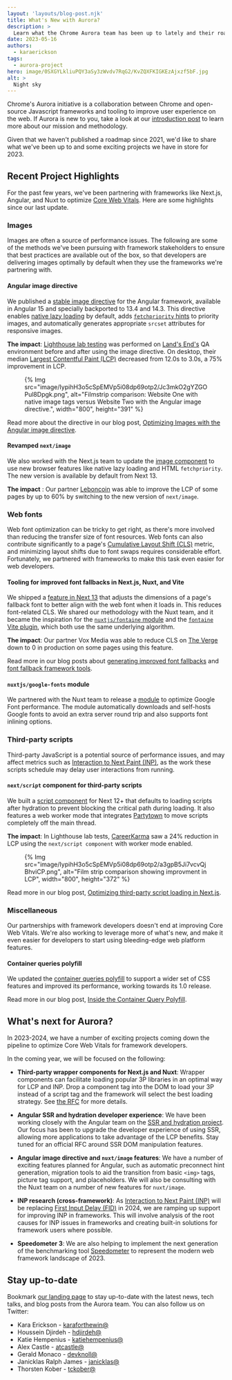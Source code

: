 ```yaml
---
layout: 'layouts/blog-post.njk'
title: What's New with Aurora?
description: >
  Learn what the Chrome Aurora team has been up to lately and their roadmap for 2023.
date: 2023-05-16
authors:
  - karaerickson
tags:
  - aurora-project
hero: image/0SXGYLkliuPQY3aSy3zWvdv7RqG2/KvZQXFKIGKEzAjxzf5bF.jpg
alt: >
  Night sky
---
```


Chrome's Aurora initiative is a collaboration between Chrome and open-source Javascript frameworks and tooling to improve user experience on the web. If Aurora is new to you, take a look at our [introduction post](/blog/introducing-aurora/) to learn more about our mission and methodology.

Given that we haven't published a roadmap since 2021, we'd like to share what we've been up to and some exciting projects we have in store for 2023. 

## Recent Project Highlights

For the past few years, we've been partnering with frameworks like Next.js, Angular, and Nuxt to optimize [Core Web Vitals](https://web.dev/vitals/).  Here are some highlights since our last update.

### Images

Images are often a source of performance issues. The following are some of the methods we've been pursuing with framework stakeholders to ensure that best practices are available out of the box, so that developers are delivering images optimally by default when they use the frameworks we're partnering with.

#### Angular image directive

We published a [stable image directive](https://angular.io/guide/image-directive) for the Angular framework, available in Angular 15 and specially backported to 13.4 and 14.3. This directive enables [native lazy loading](http://el-image-lazy-loading/) by default, adds [`fetchpriority` hints](https://web.dev/fetch-priority/) to priority images, and automatically generates appropriate `srcset` attributes for responsive images.

**The impact**: [Lighthouse lab testing](https://philipwalton.com/articles/my-challenge-to-the-web-performance-community/) was performed on [Land's End's](https://www.landsend.com/) QA environment before and after using the image directive. On desktop, their median [Largest Contentful Paint (LCP)](https://web.dev/lcp/) decreased from 12.0s to 3.0s, a 75% improvement in LCP.

<figure>
{% Img src="image/IypihH3o5cSpEMVp5i08dp69otp2/Jc3mkO2gYZGOPul8Dpgk.png", alt="Filmstrip comparison: Website One with native image tags versus Website Two with the Angular image directive.", width="800", height="391" %}
</figure>

Read more about the directive in our blog post, [Optimizing Images with the Angular image directive](/blog/angular-image-directive/).


#### Revamped `next/image`

We also worked with the Next.js team to update the [image component](https://nextjs.org/docs/app/building-your-application/optimizing/images) to use new browser features like native lazy loading and HTML `fetchpriority`. The new version is available by default from Next 13. 

**The impact** : Our partner [Leboncoin](https://www.leboncoin.fr/) was able to improve the LCP of some pages by up to 60% by switching to the new version of `next/image`.

### Web fonts

Web font optimization can be tricky to get right, as there's more involved than reducing the transfer size of font resources. Web fonts can also contribute significantly to a page's [Cumulative Layout Shift (CLS)](https://web.dev/cls/) metric, and minimizing layout shifts due to font swaps requires considerable effort. Fortunately, we partnered with frameworks to make this task even easier for web developers.

#### Tooling for improved font fallbacks in Next.js, Nuxt, and Vite

We shipped a [feature in Next 13](https://nextjs.org/docs/app/building-your-application/optimizing/fonts) that adjusts the dimensions of a page's fallback font to better align with the web font when it loads in. This reduces font-related CLS. We shared our methodology with the Nuxt team, and it became the inspiration for the [`nuxtjs/fontaine` module](https://github.com/nuxt-modules/fontaine) and the [`fontaine` Vite plugin](https://github.com/danielroe/fontaine), which both use the same underlying algorithm.

**The impact**: Our partner Vox Media was able to reduce CLS on [The Verge](https://www.theverge.com/) down to 0 in production on some pages using this feature.

Read more in our blog posts about [generating improved font fallbacks](/blog/font-fallbacks/) and [font fallback framework tools](/blog/framework-tools-font-fallback/).

#### `nuxtjs/google-fonts` module

We partnered with the Nuxt team to release a [module](https://google-fonts.nuxtjs.org/) to optimize Google Font performance. The module automatically downloads and self-hosts Google fonts to avoid an extra server round trip and also supports font inlining options. 

### Third-party scripts

Third-party JavaScript is a potential source of performance issues, and may affect metrics such as [Interaction to Next Paint (INP)](https://web.dev/inp/), as the work these scripts schedule may delay user interactions from running.

#### `next/script` component for third-party scripts

We built a [script component](https://nextjs.org/docs/app/building-your-application/optimizing/scripts) for Next 12+ that defaults to loading scripts after hydration to prevent blocking the critical path during loading. It also features a web worker mode that integrates [Partytown](https://partytown.builder.io/) to move scripts completely off the main thread.

**The impact**: In Lighthouse lab tests, [CareerKarma](https://careerkarma.com/) saw a 24% reduction in LCP using the `next/script component` with worker mode enabled.

<figure>
  {% Img src="image/IypihH3o5cSpEMVp5i08dp69otp2/a3gpB5Ji7vcvQjBhviCP.png", alt="Film strip comparison showing improvment in LCP", width="800", height="372" %}
</figure>

Read more in our blog post, [Optimizing third-party script loading in Next.js](/blog/script-component/).


### Miscellaneous

Our partnerships with framework developers doesn't end at improving Core Web Vitals. We're also working to leverage more of what's new, and make it even easier for developers to start using bleeding-edge web platform features.

#### Container queries polyfill

We updated the [container queries polyfill](https://www.npmjs.com/package/container-query-polyfill) to support a wider set of CSS features and improved its performance, working towards its 1.0 release.

Read more in our blog post, [Inside the Container Query Polyfill](/blog/inside-the-container-query-polyfill/).

## What's next for Aurora?

In 2023-2024, we have a number of exciting projects coming down the pipeline to optimize Core Web Vitals for framework developers. 

In the coming year, we will be focused on the following:

* **Third-party wrapper components for Next.js and Nuxt**: Wrapper components can facilitate loading popular 3P libraries in an optimal way for LCP and INP. Drop a component tag into the DOM to load your 3P instead of a script tag and the framework will select the best loading strategy. See [the RFC](https://github.com/vercel/next.js/discussions/48256) for more details. 

* **Angular SSR and hydration developer experience**: We have been working closely with the Angular team on the [SSR and hydration project](https://angular.io/guide/hydration). Our focus has been to upgrade the developer experience of using SSR, allowing more applications to take advantage of the LCP benefits. Stay tuned for an official RFC around SSR DOM manipulation features.

* **Angular image directive and `nuxt/image` features**: We have a number of exciting features planned for Angular, such as automatic preconnect hint generation, migration tools to aid the transition from basic `<img>` tags, picture tag support, and placeholders. We will also be consulting with the Nuxt team on a number of new features for `nuxt/image`.

* **INP research (cross-framework)**: As [Interaction to Next Paint (INP)](https://web.dev/inp/) will be replacing [First Input Delay (FID)](https://web.dev/fid/) in 2024, we are ramping up support for improving INP in frameworks. This will involve analysis of the root causes for INP issues in frameworks and creating built-in solutions for framework users where possible.

* **Speedometer 3**: We are also helping to implement the next generation of the benchmarking tool [Speedometer](https://browserbench.org/Speedometer2.0/) to represent the modern web framework landscape of 2023. 

## Stay up-to-date

Bookmark [our landing page](/aurora) to stay up-to-date with the latest news, tech talks, and blog posts from the Aurora team. You can also follow us on Twitter:

* Kara Erickson  - [karaforthewin@](https://twitter.com/karaforthewin)
* Houssein Djirdeh - [hdjirdeh@](https://twitter.com/hdjirdeh)
* Katie Hempenius - [katiehempenius@](https://twitter.com/katiehempenius)
* Alex Castle - [atcastle@](https://twitter.com/atcastle)
* Gerald Monaco - [devknoll@](https://twitter.com/devknoll)
* Janicklas Ralph James - [janicklas@](https://twitter.com/janicklas)
* Thorsten Kober - [tckober@](https://twitter.com/tckober)
